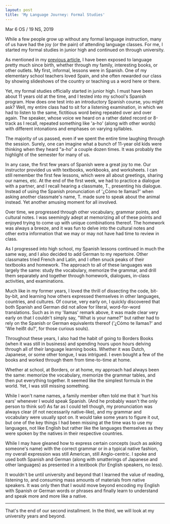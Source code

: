 ```yaml
---
layout: post
title: 'My Language Journey: Formal Studies'
---
```


Mar 6 OS / 19 NS, 2019

While a few people grow up without any formal language instruction, many of us have had the joy (or the pain) of attending language classes. For me, I started my formal studies in junior high and continued on through university.

As mentioned in my [previous article](http://kullavanijaya.com/2019-02-27-Language-Journey-Early-Days/), I have been exposed to language pretty much since birth, whether through my family, interesting books, or other outlets. My first, informal, lessons were in Spanish. One of my elementary school teachers loved Spain, and she often rewarded our class by showing slideshows of the country or teaching us a word here or there.

Yet, my formal studies officially started in junior high. I must have been about 11 years old at the time, and I tested into my school's Spanish program. How does one test into an introductory Spanish course, you might ask? Well, my entire class had to sit for a listening examination, in which we had to listen to the same, fictitious word being repeated over and over again. The speaker, whose voice we heard on a rather dated record or 8-track as I recall, repeated something like 'a-ho' (along with other words) with different intonations and emphases on varying syllables.

The majority of us passed, even if we spent the entire time laughing through the session. Surely, one can imagine what a bunch of 11-year old kids were thinking when they heard "a-ho" a couple dozen times. It was probably the highlight of the semester for many of us.

In any case, the first few years of Spanish were a great joy to me. Our instructor provided us with textbooks, workbooks, and worksheets. I can still remember the first few lessons, which were all about greetings, sharing our names, etc. At the end of the first week, we had to practice a dialogue with a partner, and I recall hearing a classmate, T., presenting his dialogue. Instead of using the Spanish pronunciation of '¿Cómo te llamas?' when asking another classmate's name, T. made sure to speak about the animal instead. Yet another amusing moment for all involved.

Over time, we progressed through other vocabulary, grammar points, and cultural notes. I was seemingly adept at memorizing all of these points and enjoyed trying to come up with unique combinations thereof. The homework was always a breeze, and it was fun to delve into the cultural notes and other extra information that we may or may not have had time to review in class.

As I progressed into high school, my Spanish lessons continued in much the same way, and I also decided to add German to my repertoire. Other classmates tried French and Latin, and I often snuck peaks of their textbooks and homework. The approach to all of these languages was largely the same: study the vocabulary, memorize the grammar, and drill them separately and together through homework, dialogues, in-class activities, and examinations.

Much like in my former years, I loved the thrill of dissecting the code, bit-by-bit, and learning how others expressed themselves in other languages, countries, and cultures. Of course, very early on, I quickly discovered that both Spanish and German did not allow for literal, word-for-word translations. Such as in my 'llamas' remark above, it was made clear very early on that I couldn't simply say, "What is your name?" but rather had to rely on the Spanish or German equivalents thereof ('¿Cómo te llamas?' and 'Wie heißt du?', for those curious souls).

Throughout these years, I also had the habit of going to Borders Books (when it was still in business) and spending hours upon hours delving through all of their language learning books. Whether it was Dutch, Japanese, or some other tongue, I was intrigued. I even bought a few of the books and worked through them from time-to-time at home.

Whether at school, at Borders, or at home, my approach had always been the same: memorize the vocabulary, memorize the grammar tables, and then put everything together. It seemed like the simplest formula in the world. Yet, I was still missing something.

While I won't name names, a family member often told me that it 'hurt his ears' whenever I would speak Spanish. (And he probably wasn't the only person to think so!) As far as I could tell though, my pronunciation was always clear (if not necessarily native-like), and my grammar and vocabulary were usually spot on. It would take some years to figure it out, but one of the key things I had been missing at the time was to use my languages, not like English but rather like the languages themselves as they were spoken by the natives in their respective countries.

While I may have gleaned how to express certain concepts (such as asking someone's name) with the correct grammar or in a typical native fashion, my overall expression was still American, still Anglo-centric. I spoke and used both Spanish and German (along with smatterings of Japanese and other languages) as presented in a textbook (for English speakers, no less).

It wouldn't be until university and beyond that I learned the value of reading, listening to, and consuming mass amounts of materials from native speakers. It was only then that I would move beyond encoding my English with Spanish or German words or phrases and finally learn to understand and speak more and more like a native.

------

That's the end of our second installment. In the third, we will look at my university years and beyond.
